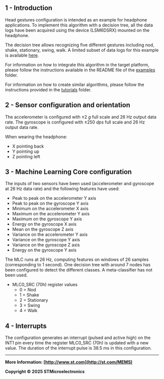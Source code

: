 ## 1 - Introduction

Head gestures configuration is intended as an example for headphone applications.
To implement this algorithm with a decision tree, all the data logs have been acquired using the device (LSM6DSRX) mounted on the headphone.

The decision tree allows recognizing five different gestures including nod, shake, stationary, swing, walk.
A limited subset of data logs for this example is available [here](./datalogs/).

For information on how to integrate this algorithm in the target platform, please follow the instructions available in the README file of the [examples](../../) folder.

For information on how to create similar algorithms, please follow the instructions provided in the [tutorials](../../../tutorials) folder.

## 2 - Sensor configuration and orientation

The accelerometer is configured with ±2 *g* full scale and 26 Hz output data rate.
The gyroscope is configured with ±250 *dps* full scale and 26 Hz output data rate.

When wearing the headphone:

- X pointing back
- Y pointing up
- Z pointing left


## 3 - Machine Learning Core configuration

The inputs of two sensors have been used (accelerometer and gyroscope at 26 Hz data rate) and the following features have used:

- Peak to peak on the accelerometer Y axis
- Peak to peak on the gyroscope Y axis
- Minimum on the accelerometer X axis
- Maximum on the accelerometer Y axis
- Maximum on the gyroscope Y axis
- Energy on the gyroscope X axis
- Mean on the gyroscope Z axis
- Variance on the accelerometer Y axis
- Variance on the gyroscope Y axis
- Variance on the gyroscope Z axis
- Energy on the gyroscope Y axis

The MLC runs at 26 Hz, computing features on windows of 26 samples (corresponding to 1 second).
One decision tree with around 7 nodes has been configured to detect the different classes.
A meta-classifier has not been used.

- MLC0_SRC (70h) register values
  - 0 = Nod
  - 1 = Shake
  - 2 = Stationary
  - 3 = Swing
  - 4 = Walk


## 4 - Interrupts

The configuration generates an interrupt (pulsed and active high) on the INT1 pin every time the register MLC0_SRC (70h) is updated with a new value. The duration of the interrupt pulse is 38.5 ms in this configuration.

------

**More Information: [http://www.st.com](http://st.com/MEMS)**

**Copyright © 2025 STMicroelectronics**